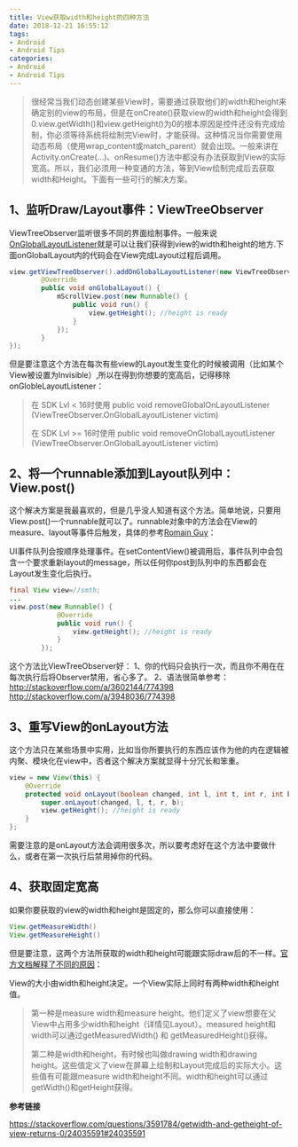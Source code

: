 ```yaml
---
title: View获取width和height的四种方法
date: 2018-12-21 16:55:12
tags:
- Android 
- Android Tips
categories:
- Android
- Android Tips
---
```


> 很经常当我们动态创建某些View时，需要通过获取他们的width和height来确定别的view的布局，但是在onCreate()获取view的width和height会得到0.view.getWidth()和view.getHeight()为0的根本原因是控件还没有完成绘制，你必须等待系统将绘制完View时，才能获得。这种情况当你需要使用动态布局（使用wrap_content或match_parent）就会出现。一般来讲在Activity.onCreate(...)、onResume()方法中都没有办法获取到View的实际宽高。所以，我们必须用一种变通的方法，等到View绘制完成后去获取width和Height。下面有一些可行的解决方案。

## 1、监听Draw/Layout事件：ViewTreeObserver

ViewTreeObserver监听很多不同的界面绘制事件。一般来说[OnGlobalLayoutListener](http://developer.android.com/reference/android/view/ViewTreeObserver.OnGlobalLayoutListener.html)就是可以让我们获得到view的width和height的地方.下面onGlobalLayout内的代码会在View完成Layout过程后调用。

```java
view.getViewTreeObserver().addOnGlobalLayoutListener(new ViewTreeObserver.OnGlobalLayoutListener() {
        @Override
        public void onGlobalLayout() {
            mScrollView.post(new Runnable() {
                public void run() {
                    view.getHeight(); //height is ready
                }
            });
        }
});
```

但是要注意这个方法在每次有些view的Layout发生变化的时候被调用（比如某个View被设置为Invisible）,所以在得到你想要的宽高后，记得移除onGlobleLayoutListener：

<!--more-->

> 在 SDK Lvl < 16时使用
> public void removeGlobalOnLayoutListener (ViewTreeObserver.OnGlobalLayoutListener victim)
>
> 在 SDK Lvl >= 16时使用
> public void removeOnGlobalLayoutListener (ViewTreeObserver.OnGlobalLayoutListener victim)

<!--more-->

## 2、将一个runnable添加到Layout队列中：View.post()

这个解决方案是我最喜欢的，但是几乎没人知道有这个方法。简单地说，只要用View.post()一个runnable就可以了。runnable对象中的方法会在View的measure、layout等事件后触发，具体的参考[Romain Guy](http://stackoverflow.com/users/298575/romain-guy)：

UI事件队列会按顺序处理事件。在setContentView()被调用后，事件队列中会包含一个要求重新layout的message，所以任何你post到队列中的东西都会在Layout发生变化后执行。

```java
final View view=//smth;
...
view.post(new Runnable() {
            @Override
            public void run() {
                view.getHeight(); //height is ready
            }
        });
```

这个方法比ViewTreeObserver好：
1、你的代码只会执行一次，而且你不用在在每次执行后将Observer禁用，省心多了。
2、语法很简单参考：
<http://stackoverflow.com/a/3602144/774398>
<http://stackoverflow.com/a/3948036/774398>



## 3、重写View的onLayout方法

这个方法只在某些场景中实用，比如当你所要执行的东西应该作为他的内在逻辑被内聚、模块化在view中，否者这个解决方案就显得十分冗长和笨重。

```java
view = new View(this) {
    @Override
    protected void onLayout(boolean changed, int l, int t, int r, int b) {
        super.onLayout(changed, l, t, r, b);
        view.getHeight(); //height is ready
    }
};
```

需要注意的是onLayout方法会调用很多次，所以要考虑好在这个方法中要做什么，或者在第一次执行后禁用掉你的代码。



## 4、获取固定宽高

如果你要获取的view的width和height是固定的，那么你可以直接使用：

```java
View.getMeasureWidth()
View.getMeasureHeight()
```

但是要注意，这两个方法所获取的width和height可能跟实际draw后的不一样。[官方文档解释了不同的原因](http://developer.android.com/guide/topics/ui/declaring-layout.html#SizePaddingMargins)：

View的大小由width和height决定。一个View实际上同时有两种width和height值。

> 第一种是measure width和measure height。他们定义了view想要在父View中占用多少width和height（详情见Layout）。measured height和width可以通过getMeasuredWidth() 和 getMeasuredHeight()获得。
>
> 第二种是width和height，有时候也叫做drawing width和drawing height。这些值定义了view在屏幕上绘制和Layout完成后的实际大小。这些值有可能跟measure width和height不同。width和height可以通过getWidth()和getHeight获得。

 

**参考链接**

https://stackoverflow.com/questions/3591784/getwidth-and-getheight-of-view-returns-0/24035591#24035591





